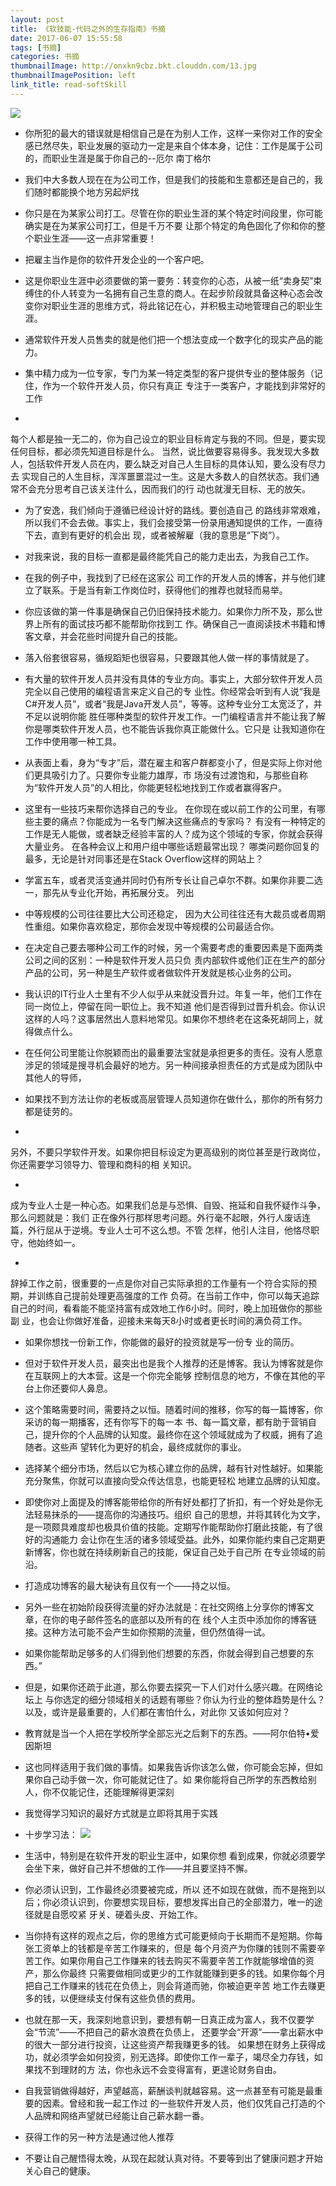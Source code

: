 ```yaml
---
layout: post
title: 《软技能-代码之外的生存指南》书摘
date: 2017-06-07 15:55:58
tags: [书摘]
categories: 书摘
thumbnailImage: http://onxkn9cbz.bkt.clouddn.com/13.jpg	
thumbnailImagePosition: left
link_title: read-softSkill
---
```

<!-- toc -->
<!-- more -->
![](http://onxkn9cbz.bkt.clouddn.com/13.jpg)

- 你所犯的最大的错误就是相信自己是在为别人工作，这样一来你对工作的安全感已然尽失，职业发展的驱动力一定是来自个体本身，记住：工作是属于公司的，而职业生涯是属于你自己的--厄尔 南丁格尔

- 我们中大多数人现在在为公司工作，但是我们的技能和生意都还是自己的，我们随时都能换个地方另起炉找

<!--more-->

- 你只是在为某家公司打工。尽管在你的职业生涯的某个特定时间段里，你可能确实是在为某家公司打工，但是千万不要
让那个特定的角色固化了你和你的整个职业生涯——这一点非常重要！

- 把雇主当作是你的软件开发企业的一个客户吧。

-  这是你职业生涯中必须要做的第一要务：转变你的心态，从被一纸“卖身契”束缚住的仆人转变为一名拥有自己生意的商人。在起步阶段就具备这种心态会改
变你对职业生涯的思维方式，将此铭记在心，并积极主动地管理自己的职业生涯。

- 通常软件开发人员售卖的就是他们把一个想法变成一个数字化的现实产品的能力。

- 集中精力成为一位专家，专门为某一特定类型的客户提供专业的整体服务（记住，作为一个软件开发人员，你只有真正
专注于一类客户，才能找到非常好的工作

- 
每个人都是独一无二的，你为自己设立的职业目标肯定与我的不同。但是，要实现任何目标，都必须先知道目标是什么。
当然，说比做要容易得多。我发现大多数人，包括软件开发人员在内，要么缺乏对自己人生目标的具体认知，要么没有尽力去
实现自己的人生目标，浑浑噩噩混过一生。这是大多数人的自然状态。我们通常不会充分思考自己该关注什么，因而我们的行
动也就漫无目标、无的放矢。

-  为了安逸，我们倾向于遵循已经设计好的路线。要创造自己
的路线非常艰难，所以我们不会去做。事实上，我们会接受第一份录用通知提供的工作，一直待下去，直到有更好的机会出
现，或者被解雇（我的意思是“下岗”）。

- 对我来说，我的目标一直都是最终能凭自己的能力走出去，为我自己工作。

-   在我的例子中，我找到了已经在这家公
司工作的开发人员的博客，并与他们建立了联系。于是当有新工作岗位时，获得他们的推荐也就轻而易举。

- 你应该做的第一件事是确保自己仍旧保持技术能力。如果你力所不及，那么世界上所有的面试技巧都不能帮助你找到工
作。确保自己一直阅读技术书籍和博客文章，并会花些时间提升自己的技能。

-  落入俗套很容易，循规蹈矩也很容易，只要跟其他人做一样的事情就是了。

- 有大量的软件开发人员并没有具体的专业方向。事实上，大部分软件开发人员完全以自己使用的编程语言来定义自己的专
业性。你经常会听到有人说“我是C#开发人员”，或者“我是Java开发人员”，等等。这种专业分工太宽泛了，并不足以说明你能
胜任哪种类型的软件开发工作。一门编程语言并不能让我了解你是哪类软件开发人员，也不能告诉我你真正能做什么。它只是
让我知道你在工作中使用哪一种工具。

- 从表面上看，身为“专才”后，潜在雇主和客户群都变小了，但是实际上你对他们更具吸引力了。只要你专业能力雄厚，市
场没有过渡饱和，与那些自称为“软件开发人员”的人相比，你能更轻松地找到工作或者赢得客户。

- 这里有一些技巧来帮你选择自己的专业。
在你现在或以前工作的公司里，有哪些主要的痛点？你能成为一名专门解决这些痛点的专家吗？
有没有一种特定的工作是无人能做，或者缺乏经验丰富的人？成为这个领域的专家，你就会获得大量业务。
在各种会议上和用户组中哪些话题最常出现？
哪类问题你回复的最多，无论是针对同事还是在Stack Overflow这样的网站上？

- 学富五车，或者灵活变通并同时仍有所专长让自己卓尔不群。如果你非要二选一，那先从专业化开始，再拓展分支。
列出

- 中等规模的公司往往要比大公司还稳定，
因为大公司往往还有大裁员或者周期性重组。如果你喜欢稳定，那你会发现中等规模的公司最适合你。

- 在决定自己要去哪种公司工作的时候，另一个需要考虑的重要因素是下面两类公司之间的区别：一种是软件开发人员只负
责内部软件或他们正在生产的部分产品的公司，另一种是生产软件或者做软件开发就是核心业务的公司。

- 我认识的IT行业人士里有不少人似乎从来就没晋升过。年复一年，他们工作在同一岗位上，停留在同一职位上。我不知道
他们是否得到过晋升机会。你认识这样的人吗？这事居然出人意料地常见。如果你不想终老在这条死胡同上，就得做点什么。

- 在任何公司里能让你脱颖而出的最重要法宝就是承担更多的责任。没有人愿意涉足的领域是搜寻机会最好的地方。另一种间接承担责任的方式是成为团队中其他人的导师，

- 如果找不到方法让你的老板或高层管理人员知道你在做什么，那你的所有努力都是徒劳的。

- 
另外，不要只学软件开发。如果你把目标设定为更高级别的岗位甚至是行政岗位，你还需要学习领导力、管理和商科的相
关知识。

- 
成为专业人士是一种心态。如果我们总是与恐惧、自毁、拖延和自我怀疑作斗争，那么问题就是：我们
正在像外行那样思考问题。外行毫不起眼，外行人废话连篇，外行屈从于逆境。专业人士可不这么想。不管
怎样，他引人注目，他恪尽职守，他始终如一。

- 
辞掉工作之前，很重要的一点是你对自己实际承担的工作量有一个符合实际的预期，并训练自己提前处理更高强度的工作
负荷。在当前工作中，你可以每天追踪自己的时间，看看能不能坚持富有成效地工作6小时。同时，晚上加班做你的那些副
业，也会让你做好准备，迎接未来每天8小时或者更长时间的满负荷工作。

- 如果你想找一份新工作，你能做的最好的投资就是写一份专
业的简历。

- 但对于软件开发人员，最突出也是我个人推荐的还是博客。我认为博客就是你在互联网上的大本营。这是一个你完全能够
控制信息的地方，不像在其他的平台上你还要仰人鼻息。

- 这个策略需要时间，需要持之以恒。随着时间的推移，你写的每一篇博客，你采访的每一期播客，还有你写下的每一本
书、每一篇文章，都有助于营销自己，提升你的个人品牌的认知度。最终你在这个领域就成为了权威，拥有了追随者。这些声
望转化为更好的机会，最终成就你的事业。

- 选择某个细分市场，然后以它为核心建立你的品牌，越有针对性越好。如果能充分聚焦，你就可以直接向受众传达信息，也能更轻松
地建立品牌的认知度。

- 即使你对上面提及的博客能带给你的所有好处都打了折扣，有一个好处是你无法轻易抹杀的——提高你的沟通技巧。组织
自己的思想，并将其转化为文字，是一项颇具难度却也极具价值的技能。定期写作能帮助你打磨此技能，有了很好的沟通能力
会让你在生活的诸多领域受益。此外，如果你能约束自己定期更新博客，你也就在持续刷新自己的技能，保证自己处于自己所
在专业领域的前沿。

- 打造成功博客的最大秘诀有且仅有一个——持之以恒。

- 另外一些在初始阶段获得流量的好办法就是：在社交网络上分享你的博客文章，在你的电子邮件签名的底部以及所有的在
线个人主页中添加你的博客链接。这种方法可能不会产生如你预期的流量，但仍然值得一试。

- 如果你能帮助足够多的人们得到他们想要的东西，你就会得到自己想要的东西。”

- 但是，如果你还疏于此道，那么你要去探究一下人们对什么感兴趣。在网络论坛上
与你选定的细分领域相关的话题有哪些？你认为行业的整体趋势是什么？以及，或许是最重要的，人们都在害怕什么，对此你
又该如何应对？

- 教育就是当一个人把在学校所学全部忘光之后剩下的东西。——阿尔伯特•爱因斯坦

-  这也同样适用于我们做的事情。如果我告诉你该怎么做，你可能会忘掉，但如果你自己动手做一次，你可能就记住了。如
果你能将自己所学的东西教给别人，你不仅能记住，还能理解得更深刻

- 我觉得学习知识的最好方式就是立即将其用于实践

- 十步学习法：
![](http://onxkn9cbz.bkt.clouddn.com/tenStepStudy.png)

- 生活中，特别是在软件开发的职业生涯中，如果你想
看到成果，你就必须要学会坐下来，做好自己并不想做的工作——并且要坚持不懈。

- 你必须认识到，工作最终必须要被完成，所以
还不如现在就做，而不是拖到以后；你必须认识到，你要想实现目标，要想发挥出自己的全部潜力，唯一的途径就是自愿咬紧
牙关、硬着头皮、开始工作。

- 当你持有这样的观点之后，你的思维方式可能更倾向于长期而不是短期。你每张工资单上的钱都是辛苦工作赚来的，但是
每个月资产为你赚的钱则不需要辛苦工作。如果你用自己工作赚来的钱去购买不需要辛苦工作就能够增值的资产，那么你最终
只需要做相同或更少的工作就能赚到更多的钱。如果你每个月把自己工作赚来的钱花在负债上，则会背道而驰，你被迫更辛苦
地工作去赚更多的钱，以便继续支付保有这些负债的费用。

- 也就在那一天，我深刻地意识到，要想有朝一日真正成为富人，我不仅要学会“节流”——不把自己的薪水浪费在负债上，
还要学会“开源”——拿出薪水中的很大一部分进行投资，让这些资产帮我赚更多的钱。
如果想在财务上获得成功，就必须学会如何投资，别无选择。即使你工作一辈子，竭尽全力存钱，如果找不到理财的方
法，你也永远不会变得富有，更遑论财务自由。

- 自我营销做得越好，声望越高，薪酬谈判就越容易。这一点甚至有可能是最重要的因素。曾经和我一起工作过
的一些软件开发人员，他们仅凭自己打造的个人品牌和网络声望就已经能让自己薪水翻一番。

- 获得工作的另一种方法是通过他人推荐

- 不要让自己醒悟得太晚，从现在起就认真对待。不要等到出了健康问题才开始关心自己的健康。














